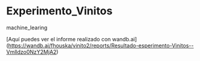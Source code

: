 # Experimento_Vinitos
machine_learing

[Aquí puedes ver el informe realizado con wandb.ai] (https://wandb.ai/fhouska/vinito2/reports/Resultado-esperimento-Vinitos--Vmlldzo0NzY2MjA2)






